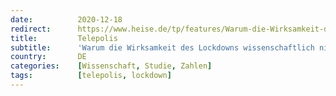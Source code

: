 ```yaml
---
date:          2020-12-18
redirect:      https://www.heise.de/tp/features/Warum-die-Wirksamkeit-des-Lockdowns-wissenschaftlich-nicht-bewiesen-ist-4992909.html
title:         Telepolis
subtitle:      'Warum die Wirksamkeit des Lockdowns wissenschaftlich nicht bewiesen ist'
country:       DE
categories:    [Wissenschaft, Studie, Zahlen]
tags:          [telepolis, lockdown]
---
```

